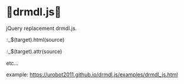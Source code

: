 # 🌟drmdl.js🌟
   
jQuery replacement drmdl.js.
   
💧_$(target).html(source)
   
💧_$(target).attr(source)
   
etc...
   
example: https://urobot2011.github.io/drmdl.js/examples/drmdl_js.html
